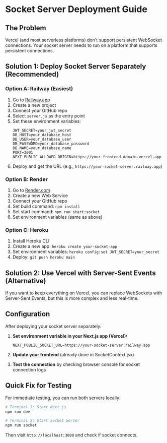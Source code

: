 # Socket Server Deployment Guide

## The Problem
Vercel (and most serverless platforms) don't support persistent WebSocket connections. Your socket server needs to run on a platform that supports persistent connections.

## Solution 1: Deploy Socket Server Separately (Recommended)

### Option A: Railway (Easiest)
1. Go to [Railway.app](https://railway.app)
2. Create a new project
3. Connect your GitHub repo
4. Select `server.js` as the entry point
5. Set these environment variables:
   ```
   JWT_SECRET=your_jwt_secret
   DB_HOST=your_database_host
   DB_USER=your_database_user
   DB_PASSWORD=your_database_password
   DB_NAME=your_database_name
   PORT=3001
   NEXT_PUBLIC_ALLOWED_ORIGIN=https://your-frontend-domain.vercel.app
   ```
6. Deploy and get the URL (e.g., `https://your-socket-server.railway.app`)

### Option B: Render
1. Go to [Render.com](https://render.com)
2. Create a new Web Service
3. Connect your GitHub repo
4. Set build command: `npm install`
5. Set start command: `npm run start:socket`
6. Set environment variables (same as above)

### Option C: Heroku
1. Install Heroku CLI
2. Create a new app: `heroku create your-socket-app`
3. Set environment variables: `heroku config:set JWT_SECRET=your_secret`
4. Deploy: `git push heroku main`

## Solution 2: Use Vercel with Server-Sent Events (Alternative)

If you want to keep everything on Vercel, you can replace WebSockets with Server-Sent Events, but this is more complex and less real-time.

## Configuration

After deploying your socket server separately:

1. **Set environment variable in your Next.js app (Vercel):**
   ```
   NEXT_PUBLIC_SOCKET_URL=https://your-socket-server.railway.app
   ```

2. **Update your frontend** (already done in SocketContext.jsx)

3. **Test the connection** by checking browser console for socket connection logs

## Quick Fix for Testing

For immediate testing, you can run both servers locally:
```bash
# Terminal 1: Start Next.js
npm run dev

# Terminal 2: Start Socket Server
npm run socket
```

Then visit `http://localhost:3000` and check if socket connects.
